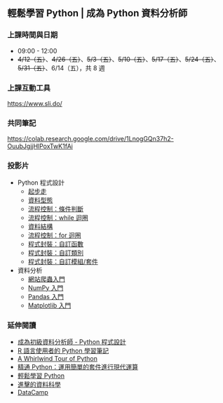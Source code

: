 ## 輕鬆學習 Python | 成為 Python 資料分析師

### 上課時間與日期

- 09:00 - 12:00
- <del>4/12（五）</del>、<del>4/26（五）</del>、<del>5/3（五）</del>、<del>5/10（五）</del>、<del>5/17（五）</del>、<del>5/24（五）</del>、<del>5/31（五）</del>、6/14（五），共 8 週

### 上課互動工具

<https://www.sli.do/>

### 共同筆記

<https://colab.research.google.com/drive/1LnogGQn37h2-OuubJgjjHlPoxTwK1fAi>

### 投影片

- Python 程式設計
    - [起步走](https://yaojenkuo.io/py_prg/01-getting-started.slides.html#/)
    - [資料型態](https://yaojenkuo.io/py_prg/02-data-types.slides.html#/)
    - [流程控制：條件判斷](https://yaojenkuo.io/py_prg/03-control-flow-conditionals.slides.html#/)
    - [流程控制：while 迴圈](https://yaojenkuo.io/py_prg/04-control-flow-while.slides.html#/)
    - [資料結構](https://yaojenkuo.io/py_prg/05-data-structures.slides.html#/)
    - [流程控制：for 迴圈](https://yaojenkuo.io/py_prg/06-control-flow-for.slides.html#/)
    - [程式封裝：自訂函數](https://yaojenkuo.io/py_prg/07-code-packaging-functions.slides.html#/)
    - [程式封裝：自訂類別](https://yaojenkuo.io/py_prg/08-code-packaging-classes.slides.html#/)
    - [程式封裝：自訂模組/套件](https://yaojenkuo.github.io/py_prg/modules.slides.html)
- 資料分析
    - [網站爬蟲入門](https://yaojenkuo.io/python_4_ds/03-web-scraping-101.slides.html#/)
    - [NumPy 入門](https://yaojenkuo.io/python_4_ds/04-numpy-101.slides.html)
    - [Pandas 入門](https://yaojenkuo.io/python_4_ds/05-pandas-101.slides.html)
    - [Matplotlib 入門](https://yaojenkuo.io/python_4_ds/06-matplotlib-pyplot-101.slides.html)

### 延伸閱讀

- [成為初級資料分析師 - Python 程式設計](https://www.udemy.com/intro-to-python-ds-1/?couponCode=SOOCHOW)
- [R 語言使用者的 Python 學習筆記](https://ithelp.ithome.com.tw/ironman/articles/1077)
- [A Whirlwind Tour of Python](https://www.oreilly.com/library/view/a-whirlwind-tour/9781492037859/)
- [精通 Python：運用簡單的套件進行現代運算](https://www.books.com.tw/products/0010690075)
- [輕鬆學習 Python](https://www.datainpoint.com/python-essentials/)
- [進擊的資料科學](https://www.datainpoint.com/data-science-in-action/)
- [DataCamp](https://www.datacamp.com/courses/tech:python?tap_a=5644-dce66f&tap_s=194899-1fb421)